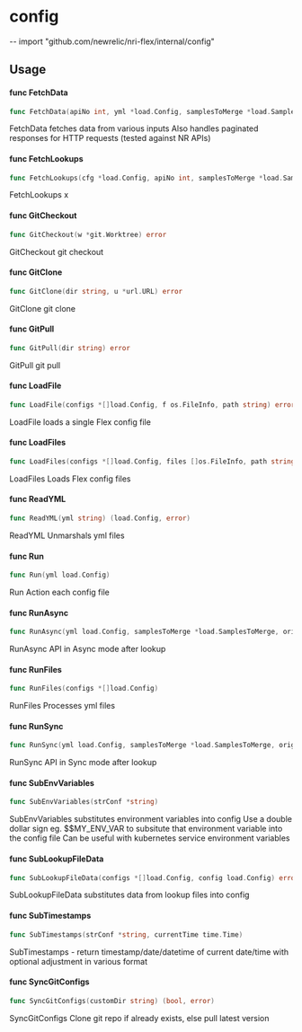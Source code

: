 # config
--
    import "github.com/newrelic/nri-flex/internal/config"


## Usage

#### func  FetchData

```go
func FetchData(apiNo int, yml *load.Config, samplesToMerge *load.SamplesToMerge) []interface{}
```
FetchData fetches data from various inputs Also handles paginated responses for
HTTP requests (tested against NR APIs)

#### func  FetchLookups

```go
func FetchLookups(cfg *load.Config, apiNo int, samplesToMerge *load.SamplesToMerge) bool
```
FetchLookups x

#### func  GitCheckout

```go
func GitCheckout(w *git.Worktree) error
```
GitCheckout git checkout

#### func  GitClone

```go
func GitClone(dir string, u *url.URL) error
```
GitClone git clone

#### func  GitPull

```go
func GitPull(dir string) error
```
GitPull git pull

#### func  LoadFile

```go
func LoadFile(configs *[]load.Config, f os.FileInfo, path string) error
```
LoadFile loads a single Flex config file

#### func  LoadFiles

```go
func LoadFiles(configs *[]load.Config, files []os.FileInfo, path string)
```
LoadFiles Loads Flex config files

#### func  ReadYML

```go
func ReadYML(yml string) (load.Config, error)
```
ReadYML Unmarshals yml files

#### func  Run

```go
func Run(yml load.Config)
```
Run Action each config file

#### func  RunAsync

```go
func RunAsync(yml load.Config, samplesToMerge *load.SamplesToMerge, originalAPINo int)
```
RunAsync API in Async mode after lookup

#### func  RunFiles

```go
func RunFiles(configs *[]load.Config)
```
RunFiles Processes yml files

#### func  RunSync

```go
func RunSync(yml load.Config, samplesToMerge *load.SamplesToMerge, originalAPINo int)
```
RunSync API in Sync mode after lookup

#### func  SubEnvVariables

```go
func SubEnvVariables(strConf *string)
```
SubEnvVariables substitutes environment variables into config Use a double
dollar sign eg. $$MY_ENV_VAR to subsitute that environment variable into the
config file Can be useful with kubernetes service environment variables

#### func  SubLookupFileData

```go
func SubLookupFileData(configs *[]load.Config, config load.Config) error
```
SubLookupFileData substitutes data from lookup files into config

#### func  SubTimestamps

```go
func SubTimestamps(strConf *string, currentTime time.Time)
```
SubTimestamps - return timestamp/date/datetime of current date/time with
optional adjustment in various format

#### func  SyncGitConfigs

```go
func SyncGitConfigs(customDir string) (bool, error)
```
SyncGitConfigs Clone git repo if already exists, else pull latest version

